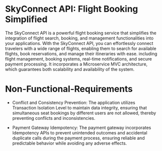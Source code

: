 # SkyConnect API: Flight Booking Simplified

The SkyConnect API is a powerful flight booking service that simplifies the integration of flight search, booking, and management functionalities into your applications. With the SkyConnect API, you can effortlessly connect travelers with a wide range of flights, enabling them to search for available flights, book reservations, and manage their itineraries with ease.
including flight management, booking systems, real-time notifications, and secure payment processing. It incorporates a Microservice MVC architecture, which guarantees both scalability and availability of the system.


# Non-Functional-Requirements
  - Conflict and Consistency Prevention: The application utilizes Transaction Isolation Level to maintain data integrity, ensuring that simultaneous seat bookings by different users are not allowed, thereby preventing conflicts and inconsistencies.

  - Payment Gateway Idempotency: The payment gateway incorporates Idempotency APIs to prevent unintended outcomes and accidental duplicate calls during the payment process, ensuring reliable and predictable behavior while avoiding any adverse effects.
